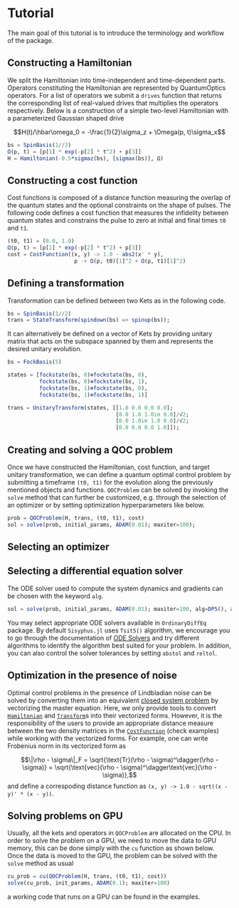 # Tutorial

The main goal of this tutorial is to introduce the terminology and workflow of the package.

## Constructing a Hamiltonian

We split the Hamiltonian into time-independent and time-dependent parts. Operators constituting the Hamiltonian are represented by QuantumOptics operators. For a list of operators we submit a `drives` function that returns the corresponding list of real-valued drives that multiplies the operators respectively. Below is a construction of a simple two-level Hamiltonian with a parameterized Gaussian shaped drive

$$H(t)/\hbar\omega_0 = -\frac{1}{2}\sigma_z + \Omega(p, t)\sigma_x$$

```julia
bs = SpinBasis(1//2)
Ω(p, t) = [p[1] * exp(-p[2] * t^2) + p[3]]
H = Hamiltonian(-0.5*sigmaz(bs), [sigmax(bs)], Ω)
```

## Constructing a cost function

Cost functions is composed of a distance function measuring the overlap of the quantum states and the optional constraints on the shape of pulses. The following code defines a cost function that measures the infidelity between quantum states and constrains the pulse to zero at initial and final times `t0` and `t1`.

```julia
(t0, t1) = (0.0, 1.0)
Ω(p, t) = [p[1] * exp(-p[2] * t^2) + p[3]]
cost = CostFunction((x, y) -> 1.0 - abs2(x' * y),
                     p -> Ω(p, t0)[1]^2 + Ω(p, t1)[1]^2)
```

## Defining a transformation

Transformation can be defined between two Kets as in the following code.

```julia
bs = SpinBasis(1//2)
trans = StateTransform(spindown(bs) => spinup(bs));
```

It can alternatively be defined on a vector of Kets by providing unitary matrix that acts on the subspace spanned by them and represents the desired unitary evolution.

```julia
bs = FockBasis(5)

states = [fockstate(bs, 0)⊗fockstate(bs, 0),
          fockstate(bs, 0)⊗fockstate(bs, 1),
          fockstate(bs, 1)⊗fockstate(bs, 0),
          fockstate(bs, 1)⊗fockstate(bs, 1)]

trans = UnitaryTransform(states, [[1.0 0.0 0.0 0.0];
                                  [0.0 1.0 1.0im 0.0]/√2;
                                  [0.0 1.0im 1.0 0.0]/√2;
                                  [0.0 0.0 0.0 1.0]]);
```

## Creating and solving a QOC problem

Once we have constructed the Hamiltonian, cost function, and target unitary transformation, we can define a quantum optimal control problem by submitting a timeframe `(t0, t1)` for the evolution along the previously mentioned objects and functions. `QOCProblem` can be solved by invoking the `solve` method that can further be customized, e.g. through the selection of an optimizer or by setting optimization hyperparameters like below.

```julia
prob = QOCProblem(H, trans, (t0, t1), cost)
sol = solve(prob, initial_params, ADAM(0.01); maxiter=100);
```

## Selecting an optimizer

## Selecting a differential equation solver

The ODE solver used to compute the system dynamics and gradients can be chosen with the keyword `alg`.
```julia
sol = solve(prob, initial_params, ADAM(0.01); maxiter=100, alg=DP5(), abstol=1e-6, reltol=1e-6);
```
You may select appropriate ODE solvers available in `OrdinaryDiffEq` package. By default `Sisyphus.jl` uses `Tsit5()` algorithm, we encourage you to go through the documentation of [ODE Solvers](https://diffeq.sciml.ai/stable/solvers/ode_solve/#ode_solve) and try different algorithms to identify the algorithm best suited for your problem. In addition, you can also control the solver tolerances by setting `abstol` and `reltol`.

## Optimization in the presence of noise

Optimal control problems in the presence of Lindbladian noise can be solved by converting them into an equivalent [closed system problem](noisy.md) by vectorizing the master equation. Here, we only provide tools to convert [`Hamiltonian`](@ref) and [`Transform`](@ref)s into their vectorized forms. However, it is the responsibility of the users to provide an appropriate distance measure between the two density matrices in the [`CostFunction`](@ref) (check examples) while working with the vectorized forms. For example, one can write Frobenius norm in its vectorized form as

$$\|\rho - \sigma\|_F = \sqrt{\text{Tr}(\rho - \sigma)^\dagger(\rho - \sigma)} = \sqrt{\text{vec}(\rho - \sigma)^\dagger\text{vec}(\rho - \sigma)},$$
and define a correspoding distance function as `(x, y) -> 1.0 - sqrt((x - y)' * (x - y))`.

## Solving problems on GPU

Usually, all the kets and operators in `QOCProblem` are allocated on the CPU. In order to solve the problem on a GPU, we need to move the data to GPU memory, this can be done simply with the `cu` function as shown below. Once the data is moved to the GPU, the problem can be solved with the `solve` method as usual

```julia
cu_prob = cu(QOCProblem(H, trans, (t0, t1), cost))
solve(cu_prob, init_params, ADAM(0.1); maxiter=100)
```
a working code that runs on a GPU can be found in the examples.